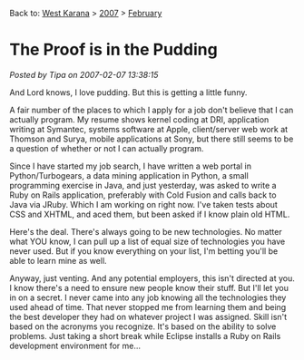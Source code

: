 Back to: [West Karana](/posts/westkarana.md) > [2007](/posts/2007/westkarana.md) > [February](./westkarana.md)
# The Proof is in the Pudding

*Posted by Tipa on 2007-02-07 13:38:15*

And Lord knows, I love pudding. But this is getting a little funny.



A fair number of the places to which I apply for a job don't believe that I can actually program. My resume shows kernel coding at DRI, application writing at Symantec, systems software at Apple, client/server web work at Thomson and Surya, mobile applications at Sony, but there still seems to be a question of whether or not I can actually program.

Since I have started my job search, I have written a web portal in Python/Turbogears, a data mining application in Python, a small programming exercise in Java, and just yesterday, was asked to write a Ruby on Rails application, preferably with Cold Fusion and calls back to Java via JRuby. Which I am working on right now. I've taken tests about CSS and XHTML, and aced them, but been asked if I know plain old HTML.

Here's the deal. There's always going to be new technologies. No matter what YOU know, I can pull up a list of equal size of technologies you have never used. But if you know everything on your list, I'm betting you'll be able to learn mine as well.

Anyway, just venting. And any potential employers, this isn't directed at you. I know there's a need to ensure new people know their stuff. But I'll let you in on a secret. I never came into any job knowing all the technologies they used ahead of time. That never stopped me from learning them and being the best developer they had on whatever project I was assigned. Skill isn't based on the acronyms you recognize. It's based on the ability to solve problems.
Just taking a short break while Eclipse installs a Ruby on Rails development environment for me...

